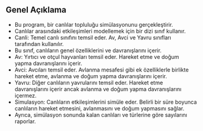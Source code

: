 ## Genel Açıklama

 * Bu program, bir canlılar topluluğu simülasyonunu gerçekleştirir.
 * Canlılar arasındaki etkileşimleri modellemek için bir dizi sınıf kullanır.
 * Canli: Temel canlı sınıfını temsil eder. Av, Avci ve Yavru sınıfları tarafından kullanılır.
 * Bu sınıf, canlıların genel özelliklerini ve davranışlarını içerir.
 * Av: Yırtıcı ve otçul hayvanları temsil eder. Hareket etme ve doğum yapma davranışlarını içerir.
 * Avci: Avcıları temsil eder. Avlanma mesafesi gibi ek özelliklerle birlikte hareket etme, avlanma ve doğum yapma davranışlarını içerir.
 * Yavru: Diğer canlıların yavrularını temsil eder. Hareket etme davranışlarını içerir ancak avlanma ve doğum yapma davranışlarını içermez.
 * Simulasyon: Canlıların etkileşimlerini simüle eder. Belirli bir süre boyunca canlıların hareket etmesini, avlanmasını ve doğum yapmasını sağlar. 
 * Ayrıca, simülasyon sonunda kalan canlıları ve türlerine göre sayılarını raporlar.
